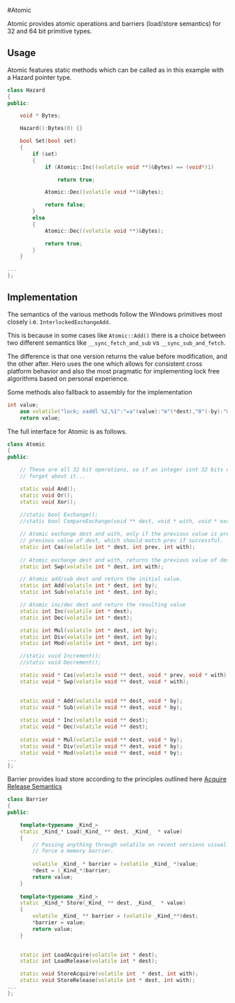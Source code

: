 #Atomic

Atomic provides atomic operations and barriers (load/store semantics) for 32 and 64 bit
primitive types.

## Usage

Atomic features static methods which can be called as in this example with a Hazard 
pointer type.

```cpp
class Hazard
{
public:

	void * Bytes;

	Hazard():Bytes(0) {}

	bool Set(bool set)
	{
		if (set)
		{
			if (Atomic::Inc((volatile void **)&Bytes) == (void*)1)

				return true;

			Atomic::Dec((volatile void **)&Bytes);

			return false;		
		}
		else
		{
			Atomic::Dec((volatile void **)&Bytes);

			return true;
		}
	}

...
};

```


## Implementation


The semantics of the various methods follow the Windows primitives most closely i.e. 
`InterlockedExchangeAdd`.  

This is because in some cases like `Atomic::Add()` there is 
a choice between two different semantics like `__sync_fetch_and_sub` vs 
`__sync_sub_and_fetch`.  

The difference is that one version returns the value before modification, and the
other after. Hero uses the one which allows for consistent cross platform behavior
and also the most pragmatic for implementing lock free algorithms
based on personal experience.

Some methods also fallback to assembly for the implementation

```cpp
int value;
	asm volatile("lock; xaddl %2,%1":"=a"(value):"m"(*dest),"0"(-by):"memory");
	return value;
```

The full interface for Atomic is as follows.

```cpp
class Atomic
{
public:

	// These are all 32 bit operations, so if an integer isnt 32 bits on your platform
	// forget about it...

	static void And();
	static void Or();
	static void Xor();
	
	//static bool Exchange();	
	//static bool CompareExchange(void ** dest, void * with, void * exch);	

	// Atomic exchange dest and with, only if the previous value is prev. Returns the 
	// previous value of dest, which should match prev if successful.
	static int Cas(volatile int * dest, int prev, int with);
	
	// Atomic exchange dest and with, returns the previous value of dest.
	static int Swp(volatile int * dest, int with);

	// Atomic add/sub dest and return the initial value.
	static int Add(volatile int * dest, int by);
	static int Sub(volatile int * dest, int by);

	// Atomic inc/dec dest and return the resulting value
	static int Inc(volatile int * dest);
	static int Dec(volatile int * dest);

	static int Mul(volatile int * dest, int by);
	static int Div(volatile int * dest, int by);
	static int Mod(volatile int * dest, int by);

	//static void Increment();
	//static void Decrement();

	static void * Cas(volatile void ** dest, void * prev, void * with);
	static void * Swp(volatile void ** dest, void * with);
    

	static void * Add(volatile void ** dest, void * by);
	static void * Sub(volatile void ** dest, void * by);
    
	static void * Inc(volatile void ** dest);
	static void * Dec(volatile void ** dest);
    
	static void * Mul(volatile void ** dest, void * by);
	static void * Div(volatile void ** dest, void * by);
	static void * Mod(volatile void ** dest, void * by);
...
};
```


Barrier provides load store according to the principles outlined here
[Acquire Release Semantics](http://preshing.com/20120913/acquire-and-release-semantics/)

```cpp
class Barrier
{
public:

	template<typename _Kind_>
	static _Kind_* Load(_Kind_ ** dest, _Kind_  * value)
	{
		// Passing anything through volatile on recent versions visual studio should
		// force a memory barrier.
			
		volatile _Kind_ * barrier = (volatile _Kind_ *)value;
		*dest = (_Kind_*)barrier;
		return value;
	}
	
	template<typename _Kind_>
	static _Kind_* Store(_Kind_ ** dest, _Kind_  * value)
	{
		volatile _Kind_ ** barrier = (volatile _Kind_**)dest;
		*barrier = value; 
		return value;
	}
	

	static int LoadAcquire(volatile int * dest);
	static int LoadRelease(volatile int * dest);

	static void StoreAcquire(volatile int  * dest, int with);
	static void StoreRelease(volatile int * dest, int with);
...
};
```

